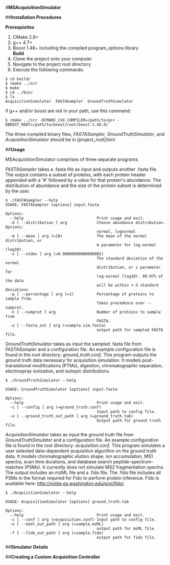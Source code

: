 #**MSAcquisitionSimulator**

##**Installation Procedures**   
  
**Prerequisites**  
1. CMake 2.8+  
2. g++ 4.7+  
3. Boost 1.48+ including the compiled program_options library  
**Build**  
1. Clone the project onto your computer  
2. Navigate to the project root directory  
3. Execute the following commands:  
```Shell
$ cd build/
$ cmake ../src
$ make
$ cd ../bin/
$ ls
AcquisitionSimulator  FASTASampler  GroundTruthSimulator
```
if g++ and/or boost are not in your path, use this command:  
```Shell
$ cmake ../src -DCMAKE_CXX_COMPILER=/path/to/g++ -DBOOST_ROOT=/path/to/boost/root/boost-1.48.0/
```
The three compiled binary files, *FASTASampler*, *GroundTruthSimulator*, and *AcquisitionSimulator* should be in [project_root]/bin/  

##**Usage**  

MSAcquisitionSimulator comprises of three separate programs.  

*FASTASampler* takes a .fasta file as input and outputs another .fasta file. The output contains a subset of proteins, with each protein header appended with a '#' followed by a value for that protein's abundance. The distribution of abundance and the size of the protein subset is determined by the user.

```Shell
$ ./FASTASampler --help
USAGE: FASTASampler [options] input.fasta

Options:
  --help                                Print usage and exit.
  -d [ --distribution ] arg             Choose abundance distribution. Options:
                                        normal, lognormal
  -m [ --mean ] arg (=10)               The mean of the normal distribution, or
                                        m parameter for log-normal (log10).
  -s [ --stdev ] arg (=0.90000000000000002)
                                        The standard deviation of the normal 
                                        distribution, or s parameter for 
                                        log-normal (log10). 99.97% of the data 
                                        will be within +-3 standard deviations
  -p [ --percentage ] arg (=1)          Percentage of proteins to sample from. 
                                        Takes precedence over --numprot.
  -n [ --numprot ] arg                  Number of proteins to sample from 
                                        FASTA.
  -o [ --fasta_out ] arg (=sample.sim.fasta)
                                        output path for sampled FASTA file.
```

*GroundTruthSimulator* takes as input the sampled .fasta file from *FASTASampler* and a configuration file. An example configuration file is found in the root directory: *ground_truth.conf*. This program outputs the ground truth data necessary for acquisition simulation. It models post-translational modifications (PTMs), digestion, chromatographic separation, electrospray ionization, and isotopic distributions.

```Shell
$ ./GroundTruthSimulator --help

USAGE: GroundTruthSimulator [options] input.fasta

Options:
  --help                                Print usage and exit.
  -c [ --config ] arg (=ground_truth.conf)
                                        Input path to config file.
  -o [ --ground_truth_out_path ] arg (=ground_truth.tab)
                                        Output path for ground truth file.

```

*AcquisitionSimulator* takes as input the ground truth file from *GroundTruthSimulator* and a configuration file. An example configuration file is found in the root directory: *acquisition.conf*. This program simulates a user selected data-dependent acquisition algorithm on the ground truth data. It models chromatographic elution shape, ion accumulation, MS1 spectra, scan time durations, and database search peptide-spectrum-matches (PSMs). It currently does not simulate MS2 fragmentation spectra. The output includes an mzML file and a .fido file. The .fido file includes all PSMs in the format required for Fido to perform protein inference. Fido is available here: http://noble.gs.washington.edu/proj/fido/

```Shell
$ ./AcquisitionSimulator --help

USAGE: AcquisitionSimulator [options] ground_truth.tab

Options:
  --help                                Print usage and exit.
  -c [ --conf ] arg (=acquisition.conf) Input path to config file.
  -o [ --mzml_out_path ] arg (=sample.mzML)
                                        output path for mzML file.
  -f [ --fido_out_path ] arg (=sample.fido)
                                        output path for fido file.
``` 

##**Simulator Details**

##**Creating a Custom Acquisition Controller**
